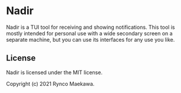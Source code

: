 # Nadir

Nadir is a TUI tool for receiving and showing notifications. This tool is mostly intended for personal use with a wide secondary screen on a separate machine, but you can use its interfaces for any use you like.

## License

Nadir is licensed under the MIT license.

Copyright (c) 2021 Rynco Maekawa.
